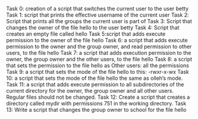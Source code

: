 Task 0: creation of a script that switches the current user to the user betty
Task 1: script that prints the effective username of the current user
Task 2: Script that prints all the groups the current user is part of
Task 3: Script that changes the owner of the file hello to the user betty
Task 4: Script that creates an empty file called hello
Task 5:script that adds execute permission to the owner of the file hello
Task 6: a script that adds execute permission to the owner and the group owner, and read permission to other users, to the file hello
Task 7: a script that adds execution permission to the owner, the group owner and the other users, to the file hello
Task 8: a script that sets the permission to the file hello as Other users: all the permissions
Task 9:  a script that sets the mode of the file hello to this: -rwxr-x-wx
Task 10: a script that sets the mode of the file hello the same as olleh’s mode.
Task 11: a script that adds execute permission to all subdirectories of the current directory for the owner, the group owner and all other users. Regular files should not be changed.
Task 12: Create a script that creates a directory called mydir with permissions 751 in the working directory.
Task 13: Write a script that changes the group owner to school for the file hello
